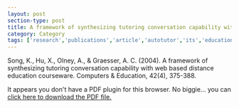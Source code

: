 ```yaml
---
layout: post
section-type: post
title: A framework of synthesizing tutoring conversation capability with web based distance education courseware
category: Category
tags: ['research','publications','article','autotutor','its','education','discourse']
---
```

Song, K., Hu, X., Olney, A., & Graesser, A. C. (2004). A framework of synthesizing tutoring conversation capability with web based distance education courseware. Computers & Education, 42(4), 375-388. 

<object data="http://umdrive.memphis.edu/aolney/public/publications/A%20framework%20of%20synthesizing%20tutoring%20conversation%20capability%20with%20web%20based%20distance%20education%20courseware.pdf" type="application/pdf" width="100%" height="600px">
 
  <p>It appears you don't have a PDF plugin for this browser.
  No biggie... you can <a href="http://umdrive.memphis.edu/aolney/public/publications/A%20framework%20of%20synthesizing%20tutoring%20conversation%20capability%20with%20web%20based%20distance%20education%20courseware.pdf">click here to
  download the PDF file.</a></p>
  
</object>
